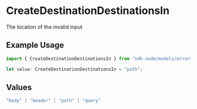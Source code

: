 # CreateDestinationDestinationsIn

The location of the invalid input

## Example Usage

```typescript
import { CreateDestinationDestinationsIn } from "sdk-node/models/errors";

let value: CreateDestinationDestinationsIn = "path";
```

## Values

```typescript
"body" | "header" | "path" | "query"
```